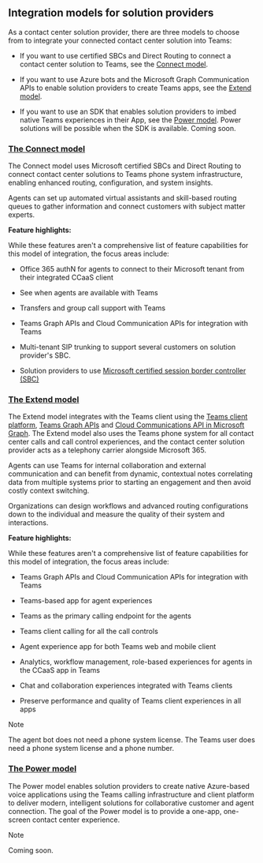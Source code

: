 ## Integration models for solution providers

<a name="steps"></a>

As a contact center solution provider, there are three models to choose from to integrate your connected contact center solution into Teams:

- If you want to use certified SBCs and Direct Routing to connect a contact center solution to Teams, see the [Connect model](?tabs=connect#steps).

- If you want to use Azure bots and the Microsoft Graph Communication APIs to enable solution providers to create Teams apps, see the [Extend model](?tabs=extend#steps).

- If you want to use an SDK that enables solution providers to imbed native Teams experiences in their App, see the [Power model](?tabs=power#steps). Power solutions will be possible when the SDK is available. Coming soon.

### [**The Connect model**](#tab/connect)

The Connect model uses Microsoft certified SBCs and Direct Routing to connect contact center solutions to Teams phone system infrastructure, enabling enhanced routing, configuration, and system insights.

Agents can set up automated virtual assistants and skill-based routing queues to gather information and connect customers with subject matter experts.

**Feature highlights:**

While these features aren't a comprehensive list of feature capabilities for this model of integration, the focus areas include:

- Office 365 authN for agents to connect to their Microsoft tenant from their integrated CCaaS client

- See when agents are available with Teams

- Transfers and group call support with Teams

- Teams Graph APIs and Cloud Communication APIs for integration with Teams

- Multi-tenant SIP trunking to support several customers on solution provider's SBC.

- Solution providers to use [<span class="underline">Microsoft certified session border controller (SBC)</span>](../direct-routing-border-controllers.md)

### [**The Extend model**](#tab/extend)

The Extend model integrates with the Teams client using the [Teams client platform](/microsoftteams/platform/overview), [Teams Graph APIs](/graph/api/resources/teams-api-overview) and [Cloud Communications API in Microsoft Graph](/graph/api/resources/communications-api-overview). The Extend model also uses the Teams phone system for all contact center calls and call control experiences, and the contact center solution provider acts as a telephony carrier alongside Microsoft 365.

Agents can use Teams for internal collaboration and external communication and can benefit from dynamic, contextual notes correlating data from multiple systems prior to starting an engagement and then avoid costly context switching.

Organizations can design workflows and advanced routing configurations down to the individual and measure the quality of their system and interactions.

**Feature highlights:**

While these features aren't a comprehensive list of feature capabilities for this model of integration, the focus areas include:

- Teams Graph APIs and Cloud Communication APIs for integration with Teams

- Teams-based app for agent experiences

- Teams as the primary calling endpoint for the agents

- Teams client calling for all the call controls

- Agent experience app for both Teams web and mobile client

- Analytics, workflow management, role-based experiences for agents in the CCaaS app in Teams

- Chat and collaboration experiences integrated with Teams clients

- Preserve performance and quality of Teams client experiences in all apps

> [!NOTE]
> The agent bot does not need a phone system license. The Teams user does need a phone system license and a phone number.

### [**The Power model**](#tab/power)

The Power model enables solution providers to create native Azure-based voice applications using the Teams calling infrastructure and client platform to deliver modern, intelligent solutions for collaborative customer and agent connection. The goal of the Power model is to provide a one-app, one-screen contact center experience.


> [!NOTE]
> Coming soon.
